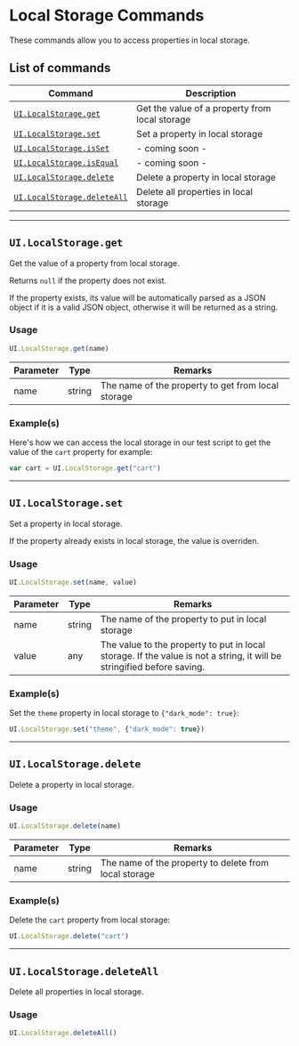 # Local Storage Commands

These commands allow you to access properties in local storage.

## List of commands
| Command | Description|
|---------|------------|
| [`UI.LocalStorage.get`](#) | Get the value of a property from local storage|
| [`UI.LocalStorage.set`](#) | Set a property in local storage |
| [`UI.LocalStorage.isSet`](#) | - coming soon - |
| [`UI.LocalStorage.isEqual`](#) | - coming soon - |
| [`UI.LocalStorage.delete`](#) | Delete a property in local storage |
| [`UI.LocalStorage.deleteAll`](#) | Delete all properties in local storage |

--- 

## `UI.LocalStorage.get`

Get the value of a property from local storage.

Returns `null` if the property does not exist.

If the property exists, its value will be automatically parsed as a JSON object if it is a valid JSON object, otherwise it will be returned as a string.

### Usage

```javascript
UI.LocalStorage.get(name)
```

| Parameter | Type | Remarks |
|-----------|------|---------|
| name | string | The name of the property to get from local storage |

### Example(s)

Here's how we can access the local storage in our test script to get the value of the `cart` property for example:
```javascript
var cart = UI.LocalStorage.get("cart")
```

--- 

## `UI.LocalStorage.set`

Set a property in local storage.

If the property already exists in local storage, the value is overriden.

### Usage

```javascript
UI.LocalStorage.set(name, value)
```

| Parameter | Type | Remarks |
|-----------|------|---------|
| name | string | The name of the property to put in local storage |
| value | any | The value to the property to put in local storage. If the value is not a string, it will be stringified before saving. |

### Example(s)

Set the `theme` property in local storage to `{"dark_mode": true}`: 
```javascript
UI.LocalStorage.set("theme", {"dark_mode": true})
```

--- 

## `UI.LocalStorage.delete`

Delete a property in local storage.

### Usage

```javascript
UI.LocalStorage.delete(name)
```

| Parameter | Type | Remarks |
|-----------|------|---------|
| name | string | The name of the property to delete from local storage |

### Example(s)

Delete the `cart` property from local storage:
```javascript
UI.LocalStorage.delete("cart")
```

--- 

## `UI.LocalStorage.deleteAll`

Delete all properties in local storage.

### Usage

```javascript
UI.LocalStorage.deleteAll()
```
